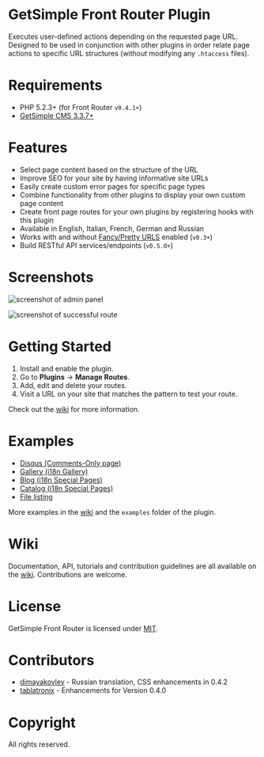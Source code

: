 # GetSimple Front Router Plugin
Executes user-defined actions depending on the requested page URL.
Designed to be used in conjunction with other plugins in order relate page actions
to specific URL structures (without modifying any `.htaccess` files).

# Requirements
* PHP 5.2.3+ (for Front Router `v0.4.1+`)
* [GetSimple CMS 3.3.7+](https://gitub.com/GetSimpleCMS/GetSimpleCMS)

# Features
* Select page content based on the structure of the URL
* Improve SEO for your site by having informative site URLs
* Easily create custom error pages for specific page types
* Combine functionality from other plugins to display your own custom page content
* Create front page routes for your own plugins by registering hooks with this plugin
* Available in English, Italian, French, German and Russian
* Works with and without [Fancy/Pretty URLS](http://get-simple.info/wiki/how_to:website_settings) enabled (`v0.3+`)
* Build RESTful API services/endpoints (`v0.5.0+`)

# Screenshots
![screenshot of admin panel](https://cloud.githubusercontent.com/assets/4363863/23332205/a8aa4250-fb6d-11e6-9b73-4e2b219be0e6.png)

![screenshot of successful route](https://cloud.githubusercontent.com/assets/4363863/23332204/a8a5b4f6-fb6d-11e6-8e3a-e9ff48e738ab.png)

# Getting Started
1. Install and enable the plugin.
2. Go to **Plugins** -> **Manage Routes**.
3. Add, edit and delete your routes.
4. Visit a URL on your site that matches the pattern to test your route.

Check out the [wiki](https://github.com/lokothodida/gs-front-router/wiki) for more information.

# Examples
* [Disqus (Comments-Only page)](https://github.com/lokothodida/gs-front-router/wiki/Disqus-Comments-Only-Example)
* [Gallery (i18n Gallery)](https://github.com/lokothodida/gs-front-router/wiki/Gallery-(i18n-Gallery)-Example)
* [Blog (i18n Special Pages)](https://github.com/lokothodida/gs-front-router/wiki/Blog-(i18n-Special-Pages)-Example)
* [Catalog (i18n Special Pages)](https://github.com/lokothodida/gs-front-router/wiki/Catalog-(i18n-Special-Pages)-Example)
* [File listing](https://github.com/lokothodida/gs-front-router/wiki/File-Listing-Example)

More examples in the [wiki](https://github.com/lokothodida/gs-front-router/wiki) and the `examples` folder
of the plugin.

# Wiki
Documentation, API, tutorials and contribution guidelines are all available on the [wiki](https://github.com/lokothodida/gs-front-router/wiki). Contributions are welcome.

# License
GetSimple Front Router is licensed under [MIT](http://www.opensource.org/licenses/MIT).

# Contributors
* [dimayakovlev](https://github.com/dimayakovlev) - Russian translation, CSS enhancements in 0.4.2
* [tablatronix](https://github.com/tablatronix) - Enhancements for Version 0.4.0

# Copyright
All rights reserved.